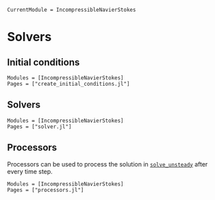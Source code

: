 ```@meta
CurrentModule = IncompressibleNavierStokes
```

# Solvers

## Initial conditions

```@autodocs
Modules = [IncompressibleNavierStokes]
Pages = ["create_initial_conditions.jl"]
```

## Solvers

```@autodocs
Modules = [IncompressibleNavierStokes]
Pages = ["solver.jl"]
```

## Processors

Processors can be used to process the solution in [`solve_unsteady`](@ref) after
every time step.

```@autodocs
Modules = [IncompressibleNavierStokes]
Pages = ["processors.jl"]
```

